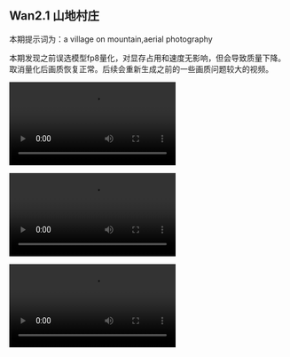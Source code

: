 ## Wan2.1 山地村庄

本期提示词为：a village on mountain,aerial photography

本期发现之前误选模型fp8量化，对显存占用和速度无影响，但会导致质量下降。取消量化后画质恢复正常。后续会重新生成之前的一些画质问题较大的视频。

<video src="https://github.com/Willian7004/media-blog/blob/main/files/202506/2025060806/Wan2.1_00002.mp4?raw=true" controls style="max-width: 100%;"></video>

<video src="https://github.com/Willian7004/media-blog/blob/main/files/202506/2025060806/Wan2.1_00003.mp4?raw=true" controls style="max-width: 100%;"></video>

<video src="https://github.com/Willian7004/media-blog/blob/main/files/202506/2025060806/Wan2.1_00005.mp4?raw=true" controls style="max-width: 100%;"></video>